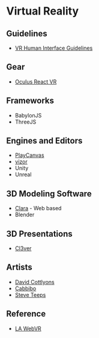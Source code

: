 # Virtual Reality

## Guidelines
- [VR Human Interface Guidelines](http://vrhig.com/)


## Gear

- [Oculus React VR](https://developer.oculus.com/webvr/)

## Frameworks

- BabylonJS
- ThreeJS

## Engines and Editors

- [PlayCanvas](www.playcanvas.com)
- [vizor](vizor.io)
- Unity
- Unreal

## 3D Modeling Software

- [Clara](clara.io) - Web based
- Blender

## 3D Presentations

- [Cl3ver](https://www.cl3ver.com/)

## Artists

- [David Cottlyons](http://davidscottlyons.com/)
- [Cabbibo](http://cabbi.bo/)
- [Steve Teeps](http://www.steveteeps.com/)

## Reference
- [LA WebVR](https://docs.google.com/presentation/d/13a29m0SbpTeItFP8fjrSoKNb7nsjAd4DC9lWnokWEfg/edit?usp=sharing)